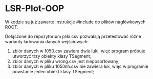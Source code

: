 # LSR-Plot-OOP

W kodzie są już zawarte instrukcje #include do plików nagłówkowych ROOT.

Dołączone do repozytorium pliki csv pozwalają przetestować różne warianty ładowania danych wejściowych:
1. zbiór danych w 1050.csv zawiera dwie luki, więc program próbuje utworzyć trzy obiekty klasy TSegment;
2. zbiór danych w pliku wrong.csv jest nieposortowany;
3. zbiór danych w pliku 1050nh.csv nie zawiera luk, więc w programie powstanie jeden obiekt klasy TSegment;